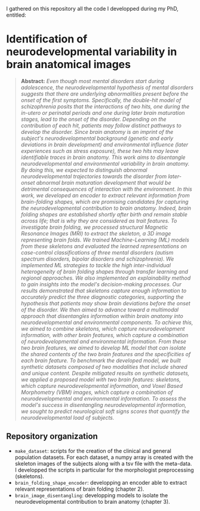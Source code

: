I gathered on this repository all the code I developped during my PhD, entitled:

# Identification of neurodevelopmental variability in brain anatomical images

> **Abstract:** *Even though most mental disorders start during adolescence, the neurodevelopmental hypothesis of mental disorders suggests that there are underlying abnormalities present before the onset of the first symptoms. Specifically, the double-hit model of schizophrenia posits that the interactions of two hits, one during the in-utero or perinatal periods and one during later brain maturation stages, lead to the onset of the disorder. Depending on the contribution of each hit, patients may follow distinct pathways to develop the disorder. Since brain anatomy is an imprint of the subject's neurodevelopmental background (genetic and early deviations in brain development) and environmental influence (later experiences such as stress exposure), these two hits may leave identifiable traces in brain anatomy. This work aims to disentangle neurodevelopmental and environmental variability in brain anatomy. By doing this, we expected to distinguish abnormal neurodevelopmental trajectories towards the disorder from later-onset abnormal brain maturation development that would be detrimental consequences of interaction with the environment.
In this work, we developed an encoder to extract relevant information from brain-folding shapes, which are promising candidates for capturing the neurodevelopmental contribution to brain anatomy. Indeed, brain folding shapes are established shortly after birth and remain stable across life; that is why they are considered as trait features. To investigate brain folding, we processed structural Magnetic Resonance Images (MRI) to extract the skeleton, a 3D image representing brain folds. We trained Machine-Learning (ML) models from these skeletons and evaluated the learned representations on case-control classifications of three mental disorders (autism spectrum disorders, bipolar disorders and schizophrenia). We implemented ML strategies to tackle the high inter-individual heterogeneity of brain folding shapes through transfer learning and regional approaches. We also implemented an explainability method to gain insights into the model's decision-making processes. Our results demonstrated that skeletons capture enough information to accurately predict the three diagnostic categories, supporting the hypothesis that patients may show brain deviations before the onset of the disorder.
We then aimed to advance toward a multimodal approach that disentangles information within brain anatomy into neurodevelopmental and environmental components. To achieve this, we aimed to combine skeletons, which capture neurodevelopment information, with other brain features, which capture a combination of neurodevelopmental and environmental information. From these two brain features, we aimed to develop ML model that can isolate the shared contents of the two brain features and the specificities of each brain feature. To benchmark the developed model, we built synthetic datasets composed of two modalities that include shared and unique content. Despite mitigated results on synthetic datasets, we applied a proposed model with two brain features: skeletons, which capture neurodevelopmental information, and Voxel Based Morphometry (VBM) images, which capture a combination of neurodevelopmental and environmental information. To assess the model's success in disentangling neurodevelopmental information, we sought to predict neurological soft signs scores that quantify the neurodevelopmental load of subjects.*


## Repository organization

* ```make_dataset```: scripts for the creation of the clinical and general population datasets. For each dataset, a numpy array is created with the skeleton images of the subjects along with a tsv file with the meta-data. I developped the scripts in particular for the morphologist preprocessing (skeletons).
* ```brain_folding_shape_encoder```: developping an encoder able to extract relevant representations of brain folding (chapter 2).
* ```brain_image_disentangling```: developping models to isolate the neurodevelopmental contribution to brain anatomy (chapter 3).

